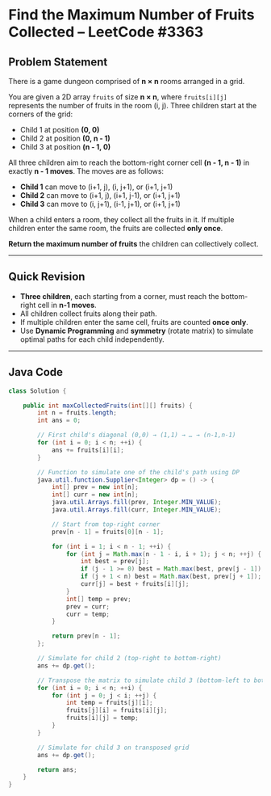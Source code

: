 # Find the Maximum Number of Fruits Collected – LeetCode #3363

## Problem Statement

There is a game dungeon comprised of **n × n** rooms arranged in a grid.

You are given a 2D array `fruits` of size **n × n**, where `fruits[i][j]` represents the number of fruits in the room (i, j). Three children start at the corners of the grid:

- Child 1 at position **(0, 0)**
- Child 2 at position **(0, n - 1)**
- Child 3 at position **(n - 1, 0)**

All three children aim to reach the bottom-right corner cell **(n - 1, n - 1)** in exactly **n - 1 moves**. The moves are as follows:

- **Child 1** can move to (i+1, j), (i, j+1), or (i+1, j+1)
- **Child 2** can move to (i+1, j), (i+1, j-1), or (i+1, j+1)
- **Child 3** can move to (i, j+1), (i-1, j+1), or (i+1, j+1)

When a child enters a room, they collect all the fruits in it. If multiple children enter the same room, the fruits are collected **only once**.

**Return the maximum number of fruits** the children can collectively collect.

---

## Quick Revision

- **Three children**, each starting from a corner, must reach the bottom-right cell in **n-1 moves**.
- All children collect fruits along their path.
- If multiple children enter the same cell, fruits are counted **once only**.
- Use **Dynamic Programming** and **symmetry** (rotate matrix) to simulate optimal paths for each child independently.

---

## Java Code

```java
class Solution {

    public int maxCollectedFruits(int[][] fruits) {
        int n = fruits.length;
        int ans = 0;

        // First child's diagonal (0,0) → (1,1) → … → (n-1,n-1)
        for (int i = 0; i < n; ++i) {
            ans += fruits[i][i];
        }

        // Function to simulate one of the child's path using DP
        java.util.function.Supplier<Integer> dp = () -> {
            int[] prev = new int[n];
            int[] curr = new int[n];
            java.util.Arrays.fill(prev, Integer.MIN_VALUE);
            java.util.Arrays.fill(curr, Integer.MIN_VALUE);

            // Start from top-right corner
            prev[n - 1] = fruits[0][n - 1];

            for (int i = 1; i < n - 1; ++i) {
                for (int j = Math.max(n - 1 - i, i + 1); j < n; ++j) {
                    int best = prev[j];
                    if (j - 1 >= 0) best = Math.max(best, prev[j - 1]);
                    if (j + 1 < n) best = Math.max(best, prev[j + 1]);
                    curr[j] = best + fruits[i][j];
                }
                int[] temp = prev;
                prev = curr;
                curr = temp;
            }

            return prev[n - 1];
        };

        // Simulate for child 2 (top-right to bottom-right)
        ans += dp.get();

        // Transpose the matrix to simulate child 3 (bottom-left to bottom-right)
        for (int i = 0; i < n; ++i) {
            for (int j = 0; j < i; ++j) {
                int temp = fruits[j][i];
                fruits[j][i] = fruits[i][j];
                fruits[i][j] = temp;
            }
        }

        // Simulate for child 3 on transposed grid
        ans += dp.get();

        return ans;
    }
}
